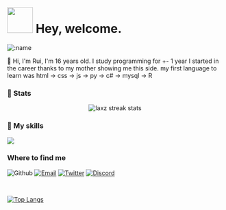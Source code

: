 <h1><img src="https://c.tenor.com/0YpPpIrN0AIAAAAC/anime-girl.gif" width="60"/> Hey, welcome.</h1>

![:name](https://count.getloli.com/get/@:DoginUwU)

👋 Hi, I'm Rui, I'm 16 years old.
I study programming for +- 1 year
 I started in the career thanks to my mother showing me this side.
my first language to learn was html -> css -> js -> py -> c# -> mysql -> R

  <h3>📜 Stats</h3>
  <div align="center">
    <img alt="laxz streak stats" src="https://github-readme-streak-stats.herokuapp.com/?user=imLaxz&theme=react&hide_border=true&background=060A0CD0#version3" />
  </div>
  
<h3>💼 My skills</h3>

<p align="left">
  <a href="https://skillicons.dev">
    <img src="https://skillicons.dev/icons?i=html,css,js,java,dotnet,py,r,mysql" />
  </a>
</p>
<!--<h3>workspace</h3>
<p align="left"
     <a href="https://skillicons.dev">
    <img src="https://skillicons.dev/icons?i=idea,vscode,discord,visualstudio,eclipse" />
-->
<h3>Where to find me</h3>
<p>
<img alt="Github" src="https://img.shields.io/badge/GitHub-%2312100E.svg?&style=for-the-badge&logo=Github&logoColor=white" /></a> 
<a href="mailto:laxz.sftengineer@gmail.com" target="_blank"><img alt="Email" src="https://img.shields.io/badge/Email-%2312100E.svg?&style=for-the-badge&logo=Gmail&logoColor=white" /></a>
  <a href="https://twitter.com/imLaxz" target="_blank"><img alt="Twitter" src="https://img.shields.io/badge/twitter-%231DA1F2.svg?&style=for-the-badge&logo=twitter&logoColor=white" /></a>
  <a href="https://discord.com/users/656129876092518400" target="_blank"><img alt="Discord" src="https://img.shields.io/badge/Discord-%235865f2.svg?&style=for-the-badge&logo=Discord&logoColor=white" /></a> 
</p>
<br />

[![Top Langs](https://github-readme-stats.vercel.app/api/top-langs/?username=imLaxz&theme=react&layout=compact)](https://github.com/anuraghazra/github-readme-stats)
